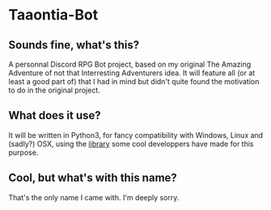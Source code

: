 # Taaontia-Bot

## Sounds fine, what's this?

A personnal Discord RPG Bot project, based on my original The Amazing Adventure of not that Interresting Adventurers idea.
It will feature all (or at least a good part of) that I had in mind but didn't quite found the motivation to do in the original project.


## What does it use?

It will be written in Python3, for fancy compatibility with Windows, Linux and (sadly?) OSX, using the [library](https://github.com/Rapptz/discord.py) some cool developpers have made for this purpose.


## Cool, but what's with this name?

That's the only name I came with. I'm deeply sorry.